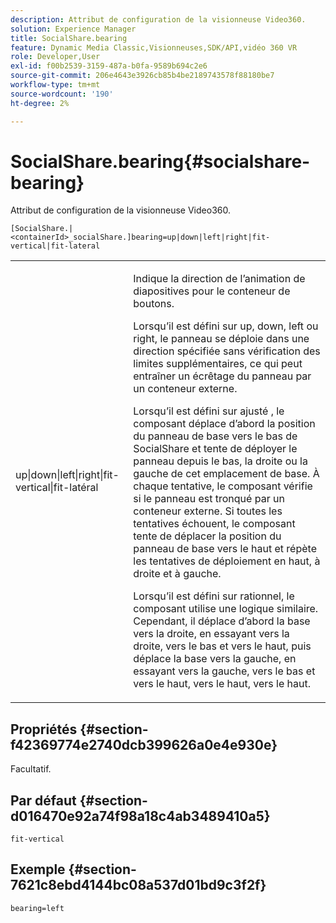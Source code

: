 ```yaml
---
description: Attribut de configuration de la visionneuse Video360.
solution: Experience Manager
title: SocialShare.bearing
feature: Dynamic Media Classic,Visionneuses,SDK/API,vidéo 360 VR
role: Developer,User
exl-id: f00b2539-3159-487a-b0fa-9589b694c2e6
source-git-commit: 206e4643e3926cb85b4be2189743578f88180be7
workflow-type: tm+mt
source-wordcount: '190'
ht-degree: 2%

---
```


# SocialShare.bearing{#socialshare-bearing}

Attribut de configuration de la visionneuse Video360.

`[SocialShare.|<containerId>_socialShare.]bearing=up|down|left|right|fit-vertical|fit-lateral`

<table id="table_C616483932C2482CA9794DDD7313FD7C"> 
 <tbody> 
  <tr> 
   <td colname="col1"> <p> <span class="codeph"> up|down|left|right|fit-vertical|fit-latéral</span> </p> </td> 
   <td colname="col2"> <p> Indique la direction de l’animation de diapositives pour le conteneur de boutons. </p> <p> Lorsqu’il est défini sur <span class="codeph"> up</span>, <span class="codeph"> down</span>, <span class="codeph"> left</span> ou <span class="codeph"> right</span>, le panneau se déploie dans une direction spécifiée sans vérification des limites supplémentaires, ce qui peut entraîner un écrêtage du panneau par un conteneur externe. </p> <p>Lorsqu’il est défini sur <span class="codeph"> ajusté </span>, le composant déplace d’abord la position du panneau de base vers le bas de SocialShare et tente de déployer le panneau depuis le bas, la droite ou la gauche de cet emplacement de base. À chaque tentative, le composant vérifie si le panneau est tronqué par un conteneur externe. Si toutes les tentatives échouent, le composant tente de déplacer la position du panneau de base vers le haut et répète les tentatives de déploiement en haut, à droite et à gauche. </p> <p>Lorsqu’il est défini sur <span class="codeph"> rationnel</span>, le composant utilise une logique similaire. Cependant, il déplace d’abord la base vers la droite, en essayant vers la droite, vers le bas et vers le haut, puis déplace la base vers la gauche, en essayant vers la gauche, vers le bas et vers le haut, vers le haut, vers le haut. </p> </td> 
  </tr> 
 </tbody> 
</table>

## Propriétés {#section-f42369774e2740dcb399626a0e4e930e}

Facultatif.

## Par défaut {#section-d016470e92a74f98a18c4ab3489410a5}

`fit-vertical`

## Exemple {#section-7621c8ebd4144bc08a537d01bd9c3f2f}

```
bearing=left
```
